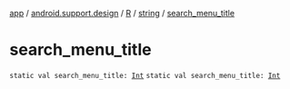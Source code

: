 [app](../../../index.md) / [android.support.design](../../index.md) / [R](../index.md) / [string](index.md) / [search_menu_title](./search_menu_title.md)

# search_menu_title

`static val search_menu_title: `[`Int`](https://kotlinlang.org/api/latest/jvm/stdlib/kotlin/-int/index.html)
`static val search_menu_title: `[`Int`](https://kotlinlang.org/api/latest/jvm/stdlib/kotlin/-int/index.html)